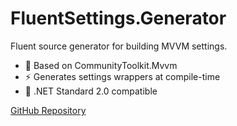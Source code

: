 # FluentSettings.Generator

Fluent source generator for building MVVM settings.

- 🧠 Based on CommunityToolkit.Mvvm
- ⚡ Generates settings wrappers at compile-time
- 🎯 .NET Standard 2.0 compatible

[GitHub Repository](https://github.com/kirrishima/FluentSettings)
